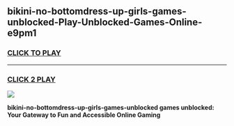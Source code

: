 
## bikini-no-bottomdress-up-girls-games-unblocked-Play-Unblocked-Games-Online-e9pm1
<h3>
<a href="https://premium76.site?title=bikini-no-bottomdress-up-girls-games-unblocked&ref=25A">CLICK TO PLAY</a></h3>
<hr>

<h3>
<a href="https://premium76.site?title=bikini-no-bottomdress-up-girls-games-unblocked&ref=25A">CLICK 2 PLAY</a>
  
</h3>

<a href="https://premium76.site?title=bikini-no-bottomdress-up-girls-games-unblocked&ref=25A"><img src="https://clearcache.store/games.png"></a>


**bikini-no-bottomdress-up-girls-games-unblocked games unblocked: Your Gateway to Fun and Accessible Online Gaming**
